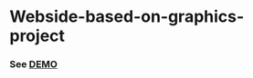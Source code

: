 # Webside-based-on-graphics-project
### See [DEMO](https://joannaj79.github.io/Webside-based-on-graphics-project/)

